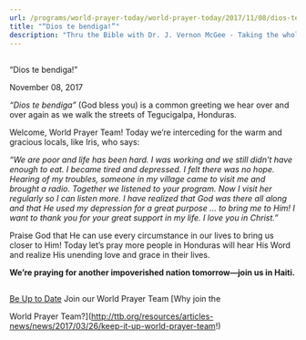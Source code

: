 ```yaml
---
url: /programs/world-prayer-today/world-prayer-today/2017/11/08/dios-te-bendiga!
title: "“Dios te bendiga!”"
description: "Thru the Bible with Dr. J. Vernon McGee - Taking the whole Word to the whole world"
---
```







## 
 “Dios te bendiga!”


November 08, 2017




*“Dios te bendiga”* (God bless you) is a common greeting we hear over and over again as we walk the streets of Tegucigalpa, Honduras.


Welcome, World Prayer Team! Today we’re interceding for the warm and gracious locals, like Iris, who says:


*“We are poor and life has been hard. I was working and we still didn’t have enough to eat. I became tired and depressed. I felt there was no hope. Hearing of my troubles, someone in my village came to visit me and brought a radio. Together we listened to your program. Now I visit her regularly so I can listen more. I have realized that God was there all along and that He used my depression for a great purpose … to bring me to Him! I want to thank you for your great support in my life. I love you in Christ.”*


Praise God that He can use every circumstance in our lives to bring us closer to Him! Today let’s pray more people in Honduras will hear His Word and realize His unending love and grace in their lives.


**We’re praying for another impoverished nation tomorrow—join us in Haiti.**







## 




[Be Up to Date](http://feeds.feedburner.com/WorldPrayerToday "World Prayer Today RSS Feed")
Join our World Prayer Team
[Why join the  

World Prayer Team?](http://ttb.org/resources/articles-news/news/2017/03/26/keep-it-up-world-prayer-team!)




